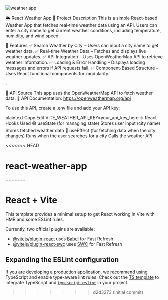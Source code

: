 ![weather app](https://github.com/user-attachments/assets/015e7296-d502-4af0-88e1-b393326d4444)

🌦️ React Weather App
📌 Project Description
This is a simple React-based Weather App that fetches real-time weather data using an API. Users can enter a city name to get current weather conditions, including temperature, humidity, and wind speed.

🚀 Features
✅ Search Weather by City – Users can input a city name to get weather data.
✅ Real-time Weather Data – Fetches and displays live weather updates.
✅ API Integration – Uses OpenWeatherMap API to retrieve weather information.
✅ Loading & Error Handling – Displays loading messages and errors if API requests fail.
✅ Component-Based Structure – Uses React functional components for modularity.

.

🔗 API Source
This app uses the OpenWeatherMap API to fetch weather data.
📌 API Documentation: https://openweathermap.org/api

To use this API, create a .env file and add your API key:

plaintext
Copy
Edit
VITE_WEATHER_API_KEY=your_api_key_here
⚛️ React Hooks Used
🟢 useState (for managing state)
Stores user input (city name)
Stores fetched weather data
🔵 useEffect (for fetching data when the city changes)
Runs when the user searches for a city
Calls the weather API



<<<<<<< HEAD
# react-weather-app
=======
# React + Vite

This template provides a minimal setup to get React working in Vite with HMR and some ESLint rules.

Currently, two official plugins are available:

- [@vitejs/plugin-react](https://github.com/vitejs/vite-plugin-react/blob/main/packages/plugin-react/README.md) uses [Babel](https://babeljs.io/) for Fast Refresh
- [@vitejs/plugin-react-swc](https://github.com/vitejs/vite-plugin-react-swc) uses [SWC](https://swc.rs/) for Fast Refresh

## Expanding the ESLint configuration

If you are developing a production application, we recommend using TypeScript and enable type-aware lint rules. Check out the [TS template](https://github.com/vitejs/vite/tree/main/packages/create-vite/template-react-ts) to integrate TypeScript and [`typescript-eslint`](https://typescript-eslint.io) in your project.
>>>>>>> d2d3273 (initial commit)
